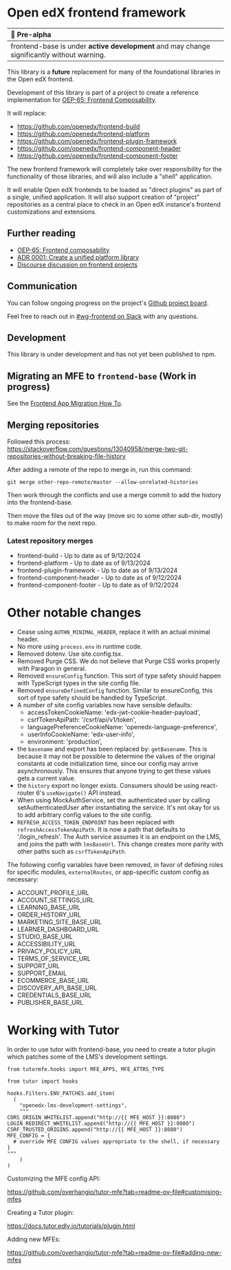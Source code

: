 # Open edX frontend framework

| :rotating_light: Pre-alpha                                                                |
|:------------------------------------------------------------------------------------------|
| frontend-base is under **active development** and may change significantly without warning. |

This library is a **future** replacement for many of the foundational libraries in the Open edX frontend.

Development of this library is part of a project to create a reference implementation for [OEP-65: Frontend Composability](https://open-edx-proposals.readthedocs.io/en/latest/architectural-decisions/oep-0065-arch-frontend-composability.html).

It will replace:

- https://github.com/openedx/frontend-build
- https://github.com/openedx/frontend-platform
- https://github.com/openedx/frontend-plugin-framework
- https://github.com/openedx/frontend-component-header
- https://github.com/openedx/frontend-component-footer

The new frontend framework will completely take over responsibility for the functionality of those libraries, and will also include a "shell" application.

It will enable Open edX frontends to be loaded as "direct plugins" as part of a single, unified application.   It will also support creation of "project" repositories as a central place to check in an Open edX instance's frontend customizations and extensions.

## Further reading

- [OEP-65: Frontend composability](https://open-edx-proposals.readthedocs.io/en/latest/architectural-decisions/oep-0065-arch-frontend-composability.html)
- [ADR 0001: Create a unified platform library](https://github.com/openedx/open-edx-proposals/pull/598)
- [Discourse discussion on frontend projects](https://discuss.openedx.org/t/oep-65-adjacent-a-frontend-architecture-vision/13223)

## Communication

You can follow ongoing progress on the project's [Github project board](https://github.com/orgs/openedx/projects/65/views/1).

Feel free to reach out in [#wg-frontend on Slack](https://openedx.slack.com/archives/C04BM6YC7A6) with any questions.

## Development

This library is under development and has not yet been published to npm.

## Migrating an MFE to `frontend-base` (Work in progress)

See the [Frontend App Migration How To](./docs/how_tos/migrate-frontend-app.md).

## Merging repositories

Followed this process: https://stackoverflow.com/questions/13040958/merge-two-git-repositories-without-breaking-file-history

After adding a remote of the repo to merge in, run this command:

```
git merge other-repo-remote/master --allow-unrelated-histories
```

Then work through the conflicts and use a merge commit to add the history into the frontend-base.

Then move the files out of the way (move src to some other sub-dir, mostly) to make room for the next repo.

### Latest repository merges

- frontend-build            - Up to date as of 9/12/2024
- frontend-platform         - Up to date as of 9/13/2024
- frontend-plugin-framework - Up to date as of 9/13/2024
- frontend-component-header - Up to date as of 9/12/2024
- frontend-component-footer - Up to date as of 9/12/2024

# Other notable changes

- Cease using `AUTHN_MINIMAL_HEADER`, replace it with an actual minimal header.
- No more using `process.env` in runtime code.
- Removed dotenv.  Use site.config.tsx.
- Removed Purge CSS.  We do not believe that Purge CSS works properly with Paragon in general.
- Removed `ensureConfig` function.  This sort of type safety should happen with TypeScript types in the site config file.
- Removed `ensureDefinedConfig` function.  Similar to ensureConfig, this sort of type safety should be handled by TypeScript.
- A number of site config variables now have sensible defaults:
  - accessTokenCookieName: 'edx-jwt-cookie-header-payload',
  - csrfTokenApiPath: '/csrf/api/v1/token',
  - languagePreferenceCookieName: 'openedx-language-preference',
  - userInfoCookieName: 'edx-user-info',
  - environment: 'production',
- the `basename` and export has been replaced by: `getBasename`.  This is because it may not be possible to determine the values of the original constants at code initialization time, since our config may arrive asynchronously.  This ensures that anyone trying to get these values gets a current value.
- the `history` export no longer exists.  Consumers should be using react-router 6's `useNavigate()` API instead.
- When using MockAuthService, set the authenticated user by calling setAuthenticatedUser after instantiating the service.  It's not okay for us to add arbitrary config values to the site config.
- `REFRESH_ACCESS_TOKEN_ENDPOINT` has been replaced with `refreshAccessTokenApiPath`.  It is now a path that defaults to '/login_refresh'.  The Auth service assumes it is an endpoint on the LMS, and joins the path with `lmsBaseUrl`.  This change creates more parity with other paths such as `csrfTokenApiPath`.

The following config variables have been removed, in favor of defining roles for specific modules, `externalRoutes`, or app-specific custom config as necessary:

- ACCOUNT_PROFILE_URL
- ACCOUNT_SETTINGS_URL
- LEARNING_BASE_URL
- ORDER_HISTORY_URL
- MARKETING_SITE_BASE_URL
- LEARNER_DASHBOARD_URL
- STUDIO_BASE_URL
- ACCESSIBILITY_URL
- PRIVACY_POLICY_URL
- TERMS_OF_SERVICE_URL
- SUPPORT_URL
- SUPPORT_EMAIL
- ECOMMERCE_BASE_URL
- DISCOVERY_API_BASE_URL
- CREDENTIALS_BASE_URL
- PUBLISHER_BASE_URL

# Working with Tutor

In order to use tutor with frontend-base, you need to create a tutor plugin which patches some of the LMS's development settings.

```
from tutormfe.hooks import MFE_APPS, MFE_ATTRS_TYPE

from tutor import hooks

hooks.Filters.ENV_PATCHES.add_item(
  (
    "openedx-lms-development-settings",
    """
CORS_ORIGIN_WHITELIST.append("http://{{ MFE_HOST }}:8080")
LOGIN_REDIRECT_WHITELIST.append("http://{{ MFE_HOST }}:8080")
CSRF_TRUSTED_ORIGINS.append("http://{{ MFE_HOST }}:8080")
MFE_CONFIG = {
  # override MFE CONFIG values appropriate to the shell, if necessary
}
"""
    )
)
```

Customizing the MFE config API:

https://github.com/overhangio/tutor-mfe?tab=readme-ov-file#customising-mfes

Creating a Tutor plugin:

https://docs.tutor.edly.io/tutorials/plugin.html

Adding new MFEs:

https://github.com/overhangio/tutor-mfe?tab=readme-ov-file#adding-new-mfes
